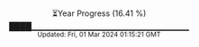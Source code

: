 <p align="center">
⏳Year Progress (16.41 %) <br>
████▁▁▁▁▁▁▁▁▁▁▁▁▁▁▁▁▁▁▁▁▁▁▁▁▁▁ <br>
<sub>Updated: Fri, 01 Mar 2024 01:15:21 GMT</sub>
</p>

